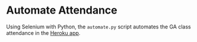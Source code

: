 # Automate Attendance

Using Selenium with Python, the `automate.py` script automates the GA class attendance in the [Heroku app](https://ga-garnet-production.herokuapp.com/sign_in).